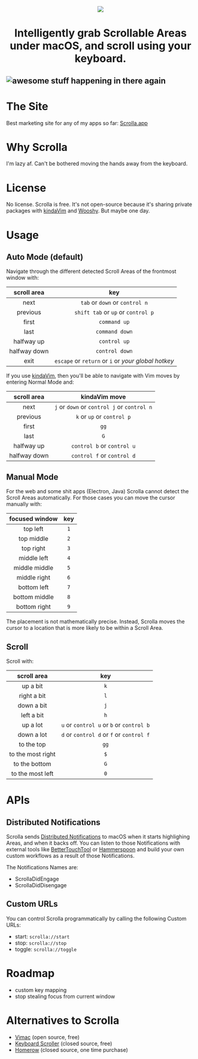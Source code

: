 <div align="center">
    <img src="https://github.com/user-attachments/assets/446441c2-0df0-4813-8943-da87d9304ad3">
    <h1>Intelligently grab Scrollable Areas under macOS, and scroll using your keyboard.</h1>
</div>

![awesome stuff happening in there again](https://raw.githubusercontent.com/godbout/Scrolla.docs/master/assets/gif.gif "hehe again")
---

# The Site

Best marketing site for any of my apps so far: [Scrolla.app](https://scrolla.app)

# Why Scrolla

I'm lazy af. Can't be bothered moving the hands away from the keyboard.

# License

No license. Scrolla is free. It's not open-source because it's sharing private packages with [kindaVim](https://github.com/godbout/kindaVim.docs) and [Wooshy](https://github.com/godbout/Wooshy.docs). But maybe one day.

# Usage

## Auto Mode (default)

Navigate through the different detected Scroll Areas of the frontmost window with:

| scroll area     | key | 
| :---:           | :---:
| next            | `tab` or `down` or `control n`
| previous        | `shift tab` or `up` or `control p`
| first           | `command up`
| last            | `command down`
| halfway up      | `control up`
| halfway down    | `control down`
| exit            |  `escape` or `return` or `i` or _your global hotkey_

If you use [kindaVim](https://github.com/godbout/kindaVim.docs), then you'll be able to navigate with Vim moves by entering Normal Mode and:

| scroll area     | kindaVim move | 
| :---:           | :---: 
| next            | `j` or `down` or `control j` or `control n`
| previous        | `k` or `up` or `control p`
| first           | `gg`
| last            | `G`
| halfway up      | `control b` or `control u` 
| halfway down    | `control f` or `control d`

## Manual Mode

For the web and some shit apps (Electron, Java) Scrolla cannot detect the Scroll Areas automatically. For those cases you can move the cursor manually with:

| focused window  | key |
| :---:           | :---:
| top left        | `1`
| top middle      | `2`
| top right       | `3`
| middle left     | `4`
| middle middle   | `5`
| middle right    | `6`
| bottom left     | `7`
| bottom middle   | `8`
| bottom right    | `9`

The placement is not mathematically precise. Instead, Scrolla moves the cursor to a location that is more likely to be within a Scroll Area.

## Scroll

Scroll with:

| scroll area       |  key 
| :---:             | :---: 
| up a bit          | `k`
| right a bit       | `l`
| down a bit        | `j`
| left a bit        | `h`
| up a lot          | `u` or `control u` or `b` or `control b`
| down a lot        | `d` or `control d` or `f` or `control f`
| to the top        | `gg`
| to the most right | `$`
| to the bottom     | `G`
| to the most left  | `0`

# APIs

## Distributed Notifications

Scrolla sends [Distributed Notifications](https://developer.apple.com/documentation/foundation/distributednotificationcenter) to macOS when it starts highlighing Areas, and when it backs off.
You can listen to those Notifications with external tools like [BetterTouchTool](https://www.google.com/search?q=bettertouchtool) or [Hammerspoon](https://www.hammerspoon.org) and build your own custom workflows as a result of those Notifications.

The Notifications Names are:
* ScrollaDidEngage
* ScrollaDidDisengage

## Custom URLs

You can control Scrolla programmatically by calling the following Custom URLs:
* start: `scrolla://start`
* stop: `scrolla://stop`
* toggle: `scrolla://toggle`

# Roadmap

* custom key mapping
* stop stealing focus from current window

# Alternatives to Scrolla

* [Vimac](https://github.com/dexterleng/vimac) (open source, free)
* [Keyboard Scroller](https://github.com/dexterleng/KeyboardScroller.docs) (closed source, free)
* [Homerow](https://www.homerow.app) (closed source, one time purchase)

